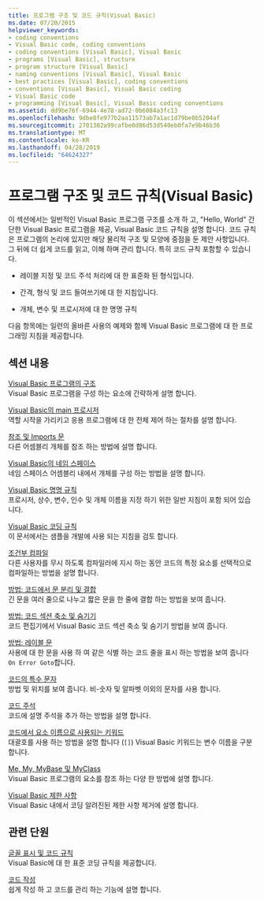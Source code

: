 ```yaml
---
title: 프로그램 구조 및 코드 규칙(Visual Basic)
ms.date: 07/20/2015
helpviewer_keywords:
- coding conventions
- Visual Basic code, coding conventions
- coding conventions [Visual Basic], Visual Basic
- programs [Visual Basic], structure
- program structure [Visual Basic]
- naming conventions [Visual Basic], Visual Basic
- best practices [Visual Basic], coding conventions
- conventions [Visual Basic], Visual Basic coding
- Visual Basic code
- programming [Visual Basic], Visual Basic coding conventions
ms.assetid: dd9be76f-6944-4e78-ad72-0b6084a3fc13
ms.openlocfilehash: 9dbe8fe977b2aa11573ab7a1ac1d79be0b5204af
ms.sourcegitcommit: 2701302a99cafbe0d86d53d540eb0fa7e9b46b36
ms.translationtype: MT
ms.contentlocale: ko-KR
ms.lasthandoff: 04/28/2019
ms.locfileid: "64624327"
---
```

# <a name="program-structure-and-code-conventions-visual-basic"></a>프로그램 구조 및 코드 규칙(Visual Basic)
이 섹션에서는 일반적인 Visual Basic 프로그램 구조를 소개 하 고, "Hello, World" 간단한 Visual Basic 프로그램을 제공, Visual Basic 코드 규칙을 설명 합니다. 코드 규칙은 프로그램의 논리에 있지만 해당 물리적 구조 및 모양에 중점을 둔 제안 사항입니다. 그 뒤에 더 쉽게 코드를 읽고, 이해 하며 관리 합니다. 특히 코드 규칙 포함할 수 있습니다.  
  
- 레이블 지정 및 코드 주석 처리에 대 한 표준화 된 형식입니다.  
  
- 간격, 형식 및 코드 들여쓰기에 대 한 지침입니다.  
  
- 개체, 변수 및 프로시저에 대 한 명명 규칙  
  
 다음 항목에는 일련의 올바른 사용의 예제와 함께 Visual Basic 프로그램에 대 한 프로그래밍 지침을 제공합니다.  
  
## <a name="in-this-section"></a>섹션 내용  
 [Visual Basic 프로그램의 구조](../../../visual-basic/programming-guide/program-structure/structure-of-a-visual-basic-program.md)  
 Visual Basic 프로그램을 구성 하는 요소에 간략하게 설명 합니다.  
  
 [Visual Basic의 main 프로시저](../../../visual-basic/programming-guide/program-structure/main-procedure.md)  
 역할 시작을 가리키고 응용 프로그램에 대 한 전체 제어 하는 절차를 설명 합니다.  
  
 [참조 및 Imports 문](../../../visual-basic/programming-guide/program-structure/references-and-the-imports-statement.md)  
 다른 어셈블리 개체를 참조 하는 방법에 설명 합니다.  
  
 [Visual Basic의 네임 스페이스](../../../visual-basic/programming-guide/program-structure/namespaces.md)  
 네임 스페이스 어셈블리 내에서 개체를 구성 하는 방법을 설명 합니다.  
  
 [Visual Basic 명명 규칙](../../../visual-basic/programming-guide/program-structure/naming-conventions.md)  
 프로시저, 상수, 변수, 인수 및 개체 이름을 지정 하기 위한 일반 지침이 포함 되어 있습니다.  
  
 [Visual Basic 코딩 규칙](../../../visual-basic/programming-guide/program-structure/coding-conventions.md)  
 이 문서에서는 샘플을 개발에 사용 되는 지침을 검토 합니다.  
  
 [조건부 컴파일](../../../visual-basic/programming-guide/program-structure/conditional-compilation.md)  
 다른 사용자를 무시 하도록 컴파일러에 지시 하는 동안 코드의 특정 요소를 선택적으로 컴파일하는 방법을 설명 합니다.  
  
 [방법: 코드에서 문 분리 및 결합](../../../visual-basic/programming-guide/program-structure/how-to-break-and-combine-statements-in-code.md)  
 긴 문을 여러 줄으로 나누고 짧은 문을 한 줄에 결합 하는 방법을 보여 줍니다.  
  
 [방법: 코드 섹션 축소 및 숨기기](../../../visual-basic/programming-guide/program-structure/how-to-collapse-and-hide-sections-of-code.md)  
 코드 편집기에서 Visual Basic 코드 섹션 축소 및 숨기기 방법을 보여 줍니다.  
  
 [방법: 레이블 문](../../../visual-basic/programming-guide/program-structure/how-to-label-statements.md)  
 사용에 대 한 문을 사용 하 여 같은 식별 하는 코드 줄을 표시 하는 방법을 보여 줍니다 `On Error Goto`합니다.  
  
 [코드의 특수 문자](../../../visual-basic/programming-guide/program-structure/special-characters-in-code.md)  
 방법 및 위치를 보여 줍니다. 비-숫자 및 알파벳 이외의 문자를 사용 합니다.  
  
 [코드 주석](../../../visual-basic/programming-guide/program-structure/comments-in-code.md)  
 코드에 설명 주석을 추가 하는 방법을 설명 합니다.  
  
 [코드에서 요소 이름으로 사용되는 키워드](../../../visual-basic/programming-guide/program-structure/keywords-as-element-names-in-code.md)  
 대괄호를 사용 하는 방법을 설명 합니다 (`[]`) Visual Basic 키워드는 변수 이름을 구분 합니다.  
  
 [Me, My, MyBase 및 MyClass](../../../visual-basic/programming-guide/program-structure/me-my-mybase-and-myclass.md)  
 Visual Basic 프로그램의 요소를 참조 하는 다양 한 방법에 설명 합니다.  
  
 [Visual Basic 제한 사항](../../../visual-basic/programming-guide/program-structure/limitations.md)  
 Visual Basic 내에서 코딩 알려진된 제한 사항 제거에 설명 합니다.  
  
## <a name="related-sections"></a>관련 단원  
 [글꼴 표시 및 코드 규칙](../../../visual-basic/language-reference/typographic-and-code-conventions.md)  
 Visual Basic에 대 한 표준 코딩 규칙을 제공합니다.  
  
 [코드 작성](/visualstudio/ide/writing-code-in-the-code-and-text-editor)  
 쉽게 작성 하 고 코드를 관리 하는 기능에 설명 합니다.
